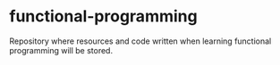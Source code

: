 # functional-programming
Repository where resources and code written when learning functional programming will be stored.
